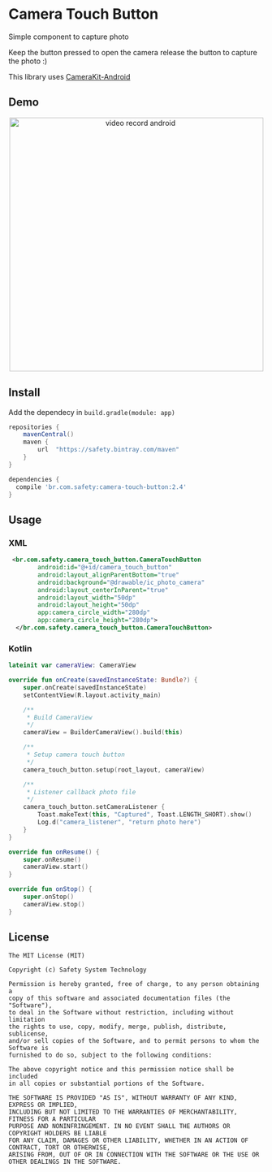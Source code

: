 # Camera Touch Button
Simple component to capture photo

Keep the button pressed to open the camera release the button to capture the photo :)

This library uses [CameraKit-Android](https://github.com/CameraKit/camerakit-android)


## Demo
<p align="center">
  <img src="art/camera-touch-button.gif" height="500" alt="video record android" />
</p>

## Install
Add the dependecy in `build.gradle(module: app)`

```gradle
repositories {
    mavenCentral()
    maven {
        url  "https://safety.bintray.com/maven"
    }
}

dependencies {
  compile 'br.com.safety:camera-touch-button:2.4'
}

```

## Usage

### XML

```xml
 <br.com.safety.camera_touch_button.CameraTouchButton
        android:id="@+id/camera_touch_button"
        android:layout_alignParentBottom="true"
        android:background="@drawable/ic_photo_camera"
        android:layout_centerInParent="true"
        android:layout_width="50dp"
        android:layout_height="50dp"
        app:camera_circle_width="280dp"
        app:camera_circle_height="280dp">
  </br.com.safety.camera_touch_button.CameraTouchButton>
```
### Kotlin
```kotlin
lateinit var cameraView: CameraView

override fun onCreate(savedInstanceState: Bundle?) {
    super.onCreate(savedInstanceState)
    setContentView(R.layout.activity_main)

    /**
     * Build CameraView
     */
    cameraView = BuilderCameraView().build(this)

    /**
     * Setup camera touch button
     */
    camera_touch_button.setup(root_layout, cameraView)

    /**
     * Listener callback photo file
     */
    camera_touch_button.setCameraListener {
        Toast.makeText(this, "Captured", Toast.LENGTH_SHORT).show()
        Log.d("camera_listener", "return photo here")
    }
}

override fun onResume() {
    super.onResume()
    cameraView.start()
}

override fun onStop() {
    super.onStop()
    cameraView.stop()
}
```

## License
    The MIT License (MIT)

    Copyright (c) Safety System Technology

    Permission is hereby granted, free of charge, to any person obtaining a
    copy of this software and associated documentation files (the "Software"),
    to deal in the Software without restriction, including without limitation
    the rights to use, copy, modify, merge, publish, distribute, sublicense,
    and/or sell copies of the Software, and to permit persons to whom the Software is
    furnished to do so, subject to the following conditions:

    The above copyright notice and this permission notice shall be included
    in all copies or substantial portions of the Software.

    THE SOFTWARE IS PROVIDED "AS IS", WITHOUT WARRANTY OF ANY KIND, EXPRESS OR IMPLIED,
    INCLUDING BUT NOT LIMITED TO THE WARRANTIES OF MERCHANTABILITY, FITNESS FOR A PARTICULAR
    PURPOSE AND NONINFRINGEMENT. IN NO EVENT SHALL THE AUTHORS OR COPYRIGHT HOLDERS BE LIABLE
    FOR ANY CLAIM, DAMAGES OR OTHER LIABILITY, WHETHER IN AN ACTION OF CONTRACT, TORT OR OTHERWISE,
    ARISING FROM, OUT OF OR IN CONNECTION WITH THE SOFTWARE OR THE USE OR OTHER DEALINGS IN THE SOFTWARE.
